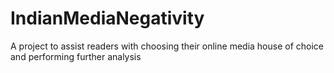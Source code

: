 # IndianMediaNegativity
A project to assist readers with choosing their online media house of choice and performing further analysis 
